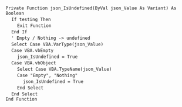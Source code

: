 &nbsp;  &nbsp;  &nbsp;  &nbsp;  
`Private Function json_IsUndefined(ByVal json_Value As Variant) As Boolean`  
&nbsp;&nbsp;&nbsp;&nbsp;`If testing Then`  
&nbsp;&nbsp;&nbsp;&nbsp;&nbsp;&nbsp;&nbsp;&nbsp;`Exit Function`  
&nbsp;&nbsp;&nbsp;&nbsp;`End If`  
&nbsp;&nbsp;&nbsp;&nbsp;`' Empty / Nothing -> undefined`  
&nbsp;&nbsp;&nbsp;&nbsp;`Select Case VBA.VarType(json_Value)`  
&nbsp;&nbsp;&nbsp;&nbsp;`Case VBA.vbEmpty`  
&nbsp;&nbsp;&nbsp;&nbsp;&nbsp;&nbsp;&nbsp;&nbsp;`json_IsUndefined = True`  
&nbsp;&nbsp;&nbsp;&nbsp;`Case VBA.vbObject`  
&nbsp;&nbsp;&nbsp;&nbsp;&nbsp;&nbsp;&nbsp;&nbsp;`Select Case VBA.TypeName(json_Value)`  
&nbsp;&nbsp;&nbsp;&nbsp;&nbsp;&nbsp;&nbsp;&nbsp;`Case "Empty", "Nothing"`  
&nbsp;&nbsp;&nbsp;&nbsp;&nbsp;&nbsp;&nbsp;&nbsp;&nbsp;&nbsp;&nbsp;&nbsp;`json_IsUndefined = True`  
&nbsp;&nbsp;&nbsp;&nbsp;&nbsp;&nbsp;&nbsp;&nbsp;`End Select`  
&nbsp;&nbsp;&nbsp;&nbsp;`End Select`  
`End Function`  


